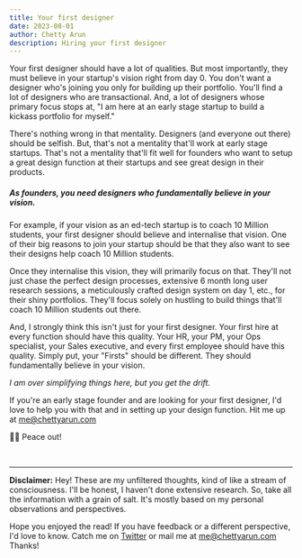 ```yaml
---
title: Your first designer
date: 2023-08-01
author: Chetty Arun
description: Hiring your first designer 
---
```


Your first designer should have a lot of qualities. But most importantly, they must believe in your startup's vision right from day 0. You don't want a designer who's joining you only for building up their portfolio. You'll find a lot of designers who are transactional. And, a lot of designers whose primary focus stops at, "I am here at an early stage startup to build a kickass portfolio for myself."

There's nothing wrong in that mentality. Designers (and everyone out there) should be selfish. But, that's not a mentality that'll work at early stage startups. That's not a mentality that'll fit well for founders who want to setup a great design function at their startups and see great design in their products.

##### As founders, you need designers who fundamentally believe in your vision. 
For example, if your vision as an ed-tech startup is to coach 10 Million students, your first designer should believe and internalise that vision. One of their big reasons to join your startup should be that they also want to see their designs help coach 10 Million students.

Once they internalise this vision, they will primarily focus on that. They'll not just chase the perfect design processes, extensive 6 month long user research sessions, a meticulously crafted design system on day 1, etc., for their shiny portfolios. They'll focus solely on hustling to build things that'll coach 10 Million students out there. 

And, I strongly think this isn't just for your first designer. Your first hire at every function should have this quality. Your HR, your PM, your Ops specialist, your Sales executive, and every first employee should have this quality. Simply put, your "Firsts" should be different. They should fundamentally believe in your vision.

*I am over simplifying things here, but you get the drift.*

If you're an early stage founder and are looking for your first designer, I'd love to help you with that and in setting up your design function. Hit me up at [me@chettyarun.com](mailto:me@chettyarun.com)

✌🏻 Peace out!

<br>

---

**Disclaimer:** Hey! These are my unfiltered thoughts, kind of like a stream of consciousness. I'll be honest, I haven't done extensive research. So, take all the information with a grain of salt. It's mostly based on my personal observations and perspectives. 

Hope you enjoyed the read! If you have feedback or a different perspective, I'd love to know. Catch me on [Twitter](https://twitter.com/ChettyArun) or mail me at [me@chettyarun.com](mailto:me@chettyarun.com?Subject=Feedback) Thanks!